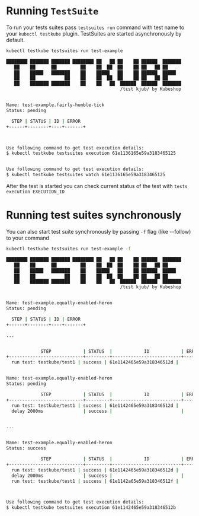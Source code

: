# Running `TestSuite`

To run your tests suites pass `testsuites run` command with test name to your `kubectl testkube` plugin. TestSuites are started asynchronously by default.

```sh
kubectl testkube testsuites run test-example

████████ ███████ ███████ ████████ ██   ██ ██    ██ ██████  ███████
   ██    ██      ██         ██    ██  ██  ██    ██ ██   ██ ██
   ██    █████   ███████    ██    █████   ██    ██ ██████  █████
   ██    ██           ██    ██    ██  ██  ██    ██ ██   ██ ██
   ██    ███████ ███████    ██    ██   ██  ██████  ██████  ███████
                                           /tɛst kjub/ by Kubeshop


Name: test-example.fairly-humble-tick
Status: pending

  STEP | STATUS | ID | ERROR
+------+--------+----+-------+



Use following command to get test execution details:
$ kubectl testkube testsuites execution 61e1136165e59a3183465125


Use following command to get test execution details:
$ kubectl testkube testsuites watch 61e1136165e59a3183465125
```

After the test is started you can check current status of the test with `tests execution EXECUTION_ID`

# Running test suites synchronously

You can also start test suite synchronously by passing `-f` flag (like --follow) to your command

```sh
kubectl testkube testsuites run test-example -f

████████ ███████ ███████ ████████ ██   ██ ██    ██ ██████  ███████
   ██    ██      ██         ██    ██  ██  ██    ██ ██   ██ ██
   ██    █████   ███████    ██    █████   ██    ██ ██████  █████
   ██    ██           ██    ██    ██  ██  ██    ██ ██   ██ ██
   ██    ███████ ███████    ██    ██   ██  ██████  ██████  ███████
                                           /tɛst kjub/ by Kubeshop


Name: test-example.equally-enabled-heron
Status: pending

  STEP | STATUS | ID | ERROR
+------+--------+----+-------+

...


             STEP            | STATUS  |            ID            | ERROR
+----------------------------+---------+--------------------------+-------+
  run test: testkube/test1 | success | 61e1142465e59a318346512d |


Name: test-example.equally-enabled-heron
Status: pending

             STEP            | STATUS  |            ID            | ERROR
+----------------------------+---------+--------------------------+-------+
  run test: testkube/test1 | success | 61e1142465e59a318346512d |
  delay 2000ms               | success |                          |


...


Name: test-example.equally-enabled-heron
Status: success

             STEP            | STATUS  |            ID            | ERROR
+----------------------------+---------+--------------------------+-------+
  run test: testkube/test1 | success | 61e1142465e59a318346512d |
  delay 2000ms               | success |                          |
  run test: testkube/test1 | success | 61e1142a65e59a318346512f |



Use following command to get test execution details:
$ kubectl testkube testsuites execution 61e1142465e59a318346512b

```
